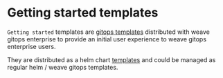 # Getting started templates

`Getting started` templates are [gitops templates](https://docs.gitops.weave.works/docs/gitops-templates/templates/) 
distributed with weave gitops enterprise to provide an initial user experience to weave gitops enterprise users.

They are distributed as a helm chart [templates](../charts/templates) and could be managed as regular helm / weave gitops
templates.

